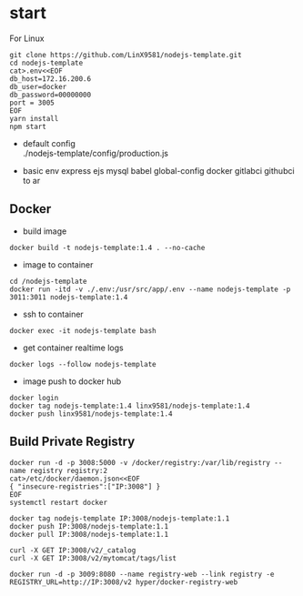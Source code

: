 # start
For Linux  

```
git clone https://github.com/LinX9581/nodejs-template.git
cd nodejs-template
cat>.env<<EOF
db_host=172.16.200.6
db_user=docker
db_password=00000000
port = 3005
EOF
yarn install
npm start
```
* default config  
./nodejs-template/config/production.js  

* basic env
express ejs mysql babel global-config docker gitlabci 
githubci to ar

## Docker
* build image
```
docker build -t nodejs-template:1.4 . --no-cache
```
* image to container
```
cd /nodejs-template
docker run -itd -v ./.env:/usr/src/app/.env --name nodejs-template -p 3011:3011 nodejs-template:1.4
```
* ssh to container
```
docker exec -it nodejs-template bash
```
* get container realtime logs
```
docker logs --follow nodejs-template
```
* image push to docker hub
```
docker login
docker tag nodejs-template:1.4 linx9581/nodejs-template:1.4
docker push linx9581/nodejs-template:1.4
```

## Build Private Registry
```
docker run -d -p 3008:5000 -v /docker/registry:/var/lib/registry --name registry registry:2
cat>/etc/docker/daemon.json<<EOF
{ "insecure-registries":["IP:3008"] }
EOF
systemctl restart docker

docker tag nodejs-template IP:3008/nodejs-template:1.1
docker push IP:3008/nodejs-template:1.1
docker pull IP:3008/nodejs-template:1.1

curl -X GET IP:3008/v2/_catalog
curl -X GET IP:3008/v2/mytomcat/tags/list

docker run -d -p 3009:8080 --name registry-web --link registry -e REGISTRY_URL=http://IP:3008/v2 hyper/docker-registry-web
```